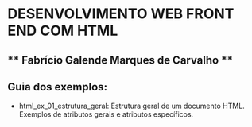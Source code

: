 # DESENVOLVIMENTO WEB FRONT END COM  HTML
## ** Fabrício Galende Marques de Carvalho **
## Guia dos exemplos:

* html_ex_01_estrutura_geral: Estrutura geral de um documento HTML. 
Exemplos de atributos gerais e atributos específicos.
